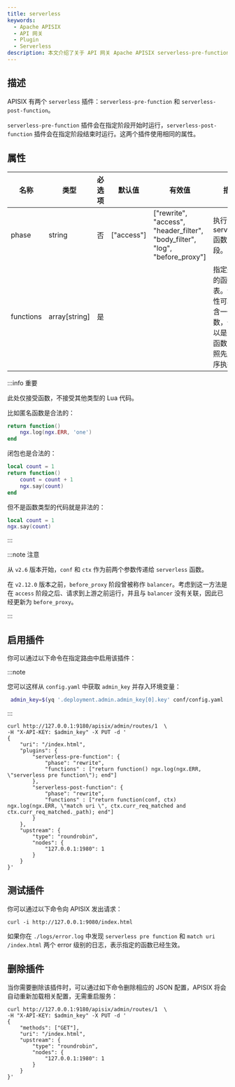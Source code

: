 ```yaml
---
title: serverless
keywords:
  - Apache APISIX
  - API 网关
  - Plugin
  - Serverless
description: 本文介绍了关于 API 网关 Apache APISIX serverless-pre-function 和 serverless-post-function 插件的基本信息及使用方法。
---
```


<!--
#
# Licensed to the Apache Software Foundation (ASF) under one or more
# contributor license agreements.  See the NOTICE file distributed with
# this work for additional information regarding copyright ownership.
# The ASF licenses this file to You under the Apache License, Version 2.0
# (the "License"); you may not use this file except in compliance with
# the License.  You may obtain a copy of the License at
#
#     http://www.apache.org/licenses/LICENSE-2.0
#
# Unless required by applicable law or agreed to in writing, software
# distributed under the License is distributed on an "AS IS" BASIS,
# WITHOUT WARRANTIES OR CONDITIONS OF ANY KIND, either express or implied.
# See the License for the specific language governing permissions and
# limitations under the License.
#
-->

## 描述

APISIX 有两个 `serverless` 插件：`serverless-pre-function` 和 `serverless-post-function`。

`serverless-pre-function` 插件会在指定阶段开始时运行，`serverless-post-function` 插件会在指定阶段结束时运行。这两个插件使用相同的属性。

## 属性

| 名称      | 类型          | 必选项   | 默认值     | 有效值                                                                       | 描述                                                                            |
| --------- | ------------- | ------- | ---------- | ---------------------------------------------------------------------------- | ------------------------------------------------------------------------------ |
| phase     | string        | 否      | ["access"] | ["rewrite", "access", "header_filter", "body_filter", "log", "before_proxy"] | 执行 serverless 函数的阶段。                                                     |
| functions | array[string] | 是      |            |                                                                              | 指定运行的函数列表。该属性可以包含一个函数，也可以是多个函数，按照先后顺序执行。    |

:::info 重要

此处仅接受函数，不接受其他类型的 Lua 代码。

比如匿名函数是合法的：

```lua
return function()
    ngx.log(ngx.ERR, 'one')
end
```

闭包也是合法的：

```lua
local count = 1
return function()
    count = count + 1
    ngx.say(count)
end
```

但不是函数类型的代码就是非法的：

```lua
local count = 1
ngx.say(count)
```

:::

:::note 注意

从 `v2.6` 版本开始，`conf` 和 `ctx` 作为前两个参数传递给 `serverless` 函数。

在 `v2.12.0` 版本之前，`before_proxy` 阶段曾被称作 `balancer`。考虑到这一方法是在 `access` 阶段之后、请求到上游之前运行，并且与 `balancer` 没有关联，因此已经更新为 `before_proxy`。

:::

## 启用插件

你可以通过以下命令在指定路由中启用该插件：

:::note

您可以这样从 `config.yaml` 中获取 `admin_key` 并存入环境变量：

```bash
 admin_key=$(yq '.deployment.admin.admin_key[0].key' conf/config.yaml | sed 's/"//g')
```

:::

```shell
curl http://127.0.0.1:9180/apisix/admin/routes/1  \
-H "X-API-KEY: $admin_key" -X PUT -d '
{
    "uri": "/index.html",
    "plugins": {
        "serverless-pre-function": {
            "phase": "rewrite",
            "functions" : ["return function() ngx.log(ngx.ERR, \"serverless pre function\"); end"]
        },
        "serverless-post-function": {
            "phase": "rewrite",
            "functions" : ["return function(conf, ctx) ngx.log(ngx.ERR, \"match uri \", ctx.curr_req_matched and ctx.curr_req_matched._path); end"]
        }
    },
    "upstream": {
        "type": "roundrobin",
        "nodes": {
            "127.0.0.1:1980": 1
        }
    }
}'
```

## 测试插件

你可以通过以下命令向 APISIX 发出请求：

```shell
curl -i http://127.0.0.1:9080/index.html
```

如果你在 `./logs/error.log` 中发现 `serverless pre function` 和 `match uri /index.html` 两个 error 级别的日志，表示指定的函数已经生效。

## 删除插件

当你需要删除该插件时，可以通过如下命令删除相应的 JSON 配置，APISIX 将会自动重新加载相关配置，无需重启服务：

```shell
curl http://127.0.0.1:9180/apisix/admin/routes/1  \
-H "X-API-KEY: $admin_key" -X PUT -d '
{
    "methods": ["GET"],
    "uri": "/index.html",
    "upstream": {
        "type": "roundrobin",
        "nodes": {
            "127.0.0.1:1980": 1
        }
    }
}'
```
